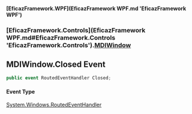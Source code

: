 #### [EficazFramework.WPF](EficazFramework WPF.md 'EficazFramework WPF')
### [EficazFramework.Controls](EficazFramework WPF.md#EficazFramework.Controls 'EficazFramework.Controls').[MDIWindow](EficazFramework.Controls/MDIWindow.md 'EficazFramework.Controls.MDIWindow')

## MDIWindow.Closed Event

```csharp
public event RoutedEventHandler Closed;
```

#### Event Type
[System.Windows.RoutedEventHandler](https://docs.microsoft.com/en-us/dotnet/api/System.Windows.RoutedEventHandler 'System.Windows.RoutedEventHandler')